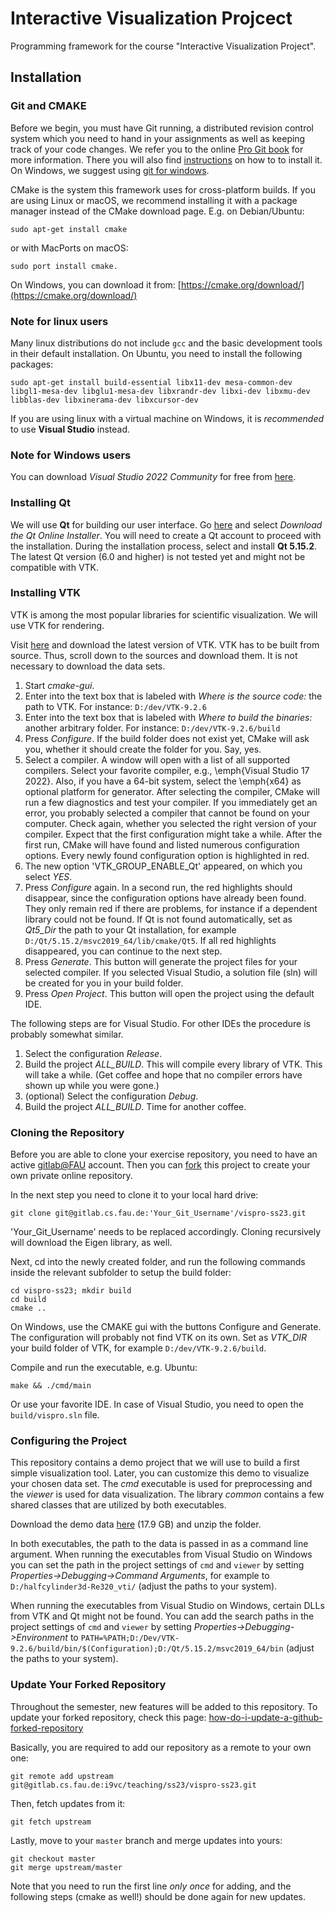 # Interactive Visualization Projcect 

Programming framework for the course "Interactive Visualization Project".

## Installation

### Git and CMAKE
Before we begin, you must have Git running, a distributed revision control system which you need to hand in your assignments as well as keeping track of your code changes. We refer you to the online [Pro Git book](https://git-scm.com/book/en/v2) for more information. There you will also find [instructions](https://git-scm.com/book/en/v2/Getting-Started-Installing-Git]) on how to to install it. On Windows, we suggest using [git for windows](https://git-for-windows.github.io/).

CMake is the system this framework uses for cross-platform builds. If you are using Linux or macOS, we recommend installing it with a package manager instead of the CMake download page. E.g. on Debian/Ubuntu:
```
sudo apt-get install cmake
```
or with MacPorts on macOS:
```
sudo port install cmake.
```
On Windows, you can download it from:
[https://cmake.org/download/](https://cmake.org/download/)


### Note for linux users

Many linux distributions do not include `gcc` and the basic development tools in their default installation. On Ubuntu, you need to install the following packages:

```
sudo apt-get install build-essential libx11-dev mesa-common-dev libgl1-mesa-dev libglu1-mesa-dev libxrandr-dev libxi-dev libxmu-dev libblas-dev libxinerama-dev libxcursor-dev
```

If you are using linux with a virtual machine on Windows, it is *recommended* to use **Visual Studio** instead.

### Note for Windows users

You can download *Visual Studio 2022 Community* for free from [here](https://visualstudio.microsoft.com/vs/).

### Installing Qt

We will use **Qt** for building our user interface. Go [here](https://www.qt.io/download-open-source) and select *Download the Qt Online Installer*. You will need to create a Qt account to proceed with the installation. During the installation process, select and install **Qt 5.15.2**. The latest Qt version (6.0 and higher) is not tested yet and might not be compatible with VTK.

### Installing VTK

VTK is among the most popular libraries for scientific visualization. We will use VTK for rendering.

Visit [here](http://www.vtk.org/download/) and download the latest version of VTK. VTK has to be built from source. Thus, scroll down to the sources and download them. It is not necessary to download the data sets.

1. Start *cmake-gui*. 
1. Enter into the text box that is labeled with *Where is the source code:* the path to VTK. For instance: `D:/dev/VTK-9.2.6`
1. Enter into the text box that is labeled with *Where to build the binaries:* another arbitrary folder. For instance: `D:/dev/VTK-9.2.6/build`
1. Press *Configure*. If the build folder does not exist yet, CMake will ask you, whether it should create the folder for you. Say, yes.
1. Select a compiler. A window will open with a list of all supported compilers. Select your favorite compiler, e.g., \emph{Visual Studio 17 2022}. Also, if you have a 64-bit system, select the \emph{x64} as optional platform for generator. After selecting the compiler, CMake will run a few diagnostics and test your compiler. If you immediately get an error, you probably selected a compiler that cannot be found on your computer. Check again, whether you selected the right version of your compiler. Expect that the first configuration might take a while. After the first run, CMake will have found and listed numerous configuration options. Every newly found configuration option is highlighted in red. 
1. The new option 'VTK_GROUP_ENABLE_Qt' appeared, on which you select *YES*.
1. Press *Configure* again. In a second run, the red highlights should disappear, since the configuration options have already been found. They only remain red if there are problems, for instance if a dependent library could not be found. If Qt is not found automatically, set as *Qt5_Dir* the path to your Qt installation, for example `D:/Qt/5.15.2/msvc2019_64/lib/cmake/Qt5`. If all red highlights disappeared, you can continue to the next step. 
1. Press *Generate*. This button will generate the project files for your selected compiler. If you selected Visual Studio, a solution file (sln) will be created for you in your build folder.
1. Press *Open Project*. This button will open the project using the default IDE.

The following steps are for Visual Studio. For other IDEs the procedure is probably somewhat similar.

1. Select the configuration *Release*.
1. Build the project *ALL_BUILD*. This will compile every library of VTK. This will take a while. (Get coffee and hope that no compiler errors have shown up while you were gone.)
1. (optional) Select the configuration *Debug*.
1. Build the project *ALL_BUILD*. Time for another coffee.


### Cloning the Repository
Before you are able to clone your exercise repository, you need to have an active [gitlab@FAU](https://gitlab.cs.fau.de/) account. Then you can [fork](https://docs.gitlab.com/ee/gitlab-basics/fork-project.html) this project to create your own private online repository.

In the next step you need to clone it to your local hard drive:
```
git clone git@gitlab.cs.fau.de:'Your_Git_Username'/vispro-ss23.git
```
'Your_Git_Username' needs to be replaced accordingly. Cloning recursively will download the Eigen library, as well.

Next, cd into the newly created folder, and run the following commands inside the relevant subfolder to setup the build folder:
```
cd vispro-ss23; mkdir build
cd build
cmake ..
```
On Windows, use the CMAKE gui with the buttons Configure and Generate.
The configuration will probably not find VTK on its own. Set as *VTK_DIR* your build folder of VTK, for example `D:/dev/VTK-9.2.6/build`.

Compile and run the executable, e.g. Ubuntu:
```
make && ./cmd/main
```
Or use your favorite IDE. In case of Visual Studio, you need to open the `build/vispro.sln` file.

### Configuring the Project

This repository contains a demo project that we will use to build a first simple visualization tool. Later, you can customize this demo to visualize your chosen data set. The *cmd* executable is used for preprocessing and the *viewer* is used for data visualization. The library *common* contains a few shared classes that are utilized by both executables.

Download the demo data [here](https://cgl.ethz.ch/Downloads/Data/ScientificData/halfcylinder3d-Re320_vti.zip) (17.9 GB) and unzip the folder.

In both executables, the path to the data is passed in as a command line argument. When running the executables from Visual Studio on Windows you can set the path in the project settings of `cmd` and `viewer` by setting *Properties->Debugging->Command Arguments*, for example to `D:/halfcylinder3d-Re320_vti/` (adjust the paths to your system).

When running the executables from Visual Studio on Windows, certain DLLs from VTK and Qt might not be found. You can add the search paths in the project settings of `cmd` and `viewer` by setting *Properties->Debugging->Environment* to `PATH=%PATH;D:/Dev/VTK-9.2.6/build/bin/$(Configuration);D:/Qt/5.15.2/msvc2019_64/bin` (adjust the paths to your system).


### Update Your Forked Repository

Throughout the semester, new features will be added to this repository. To update your forked repository, check this page: [how-do-i-update-a-github-forked-repository](https://stackoverflow.com/questions/7244321/how-do-i-update-a-github-forked-repository)

Basically, you are required to add our repository as a remote to your own one:
```
git remote add upstream git@gitlab.cs.fau.de:i9vc/teaching/ss23/vispro-ss23.git
```
Then, fetch updates from it:
```
git fetch upstream
```
Lastly, move to your `master` branch and merge updates into yours:
```
git checkout master
git merge upstream/master
```
Note that you need to run the first line *only once* for adding, and the following steps (cmake as well!) should be done again for new updates.